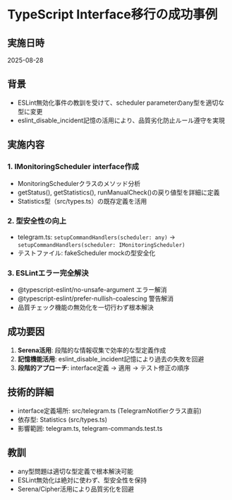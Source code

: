 # TypeScript Interface移行の成功事例

## 実施日時
2025-08-28

## 背景
- ESLint無効化事件の教訓を受けて、scheduler parameterのany型を適切な型に変更
- eslint_disable_incident記憶の活用により、品質劣化防止ルール遵守を実現

## 実施内容

### 1. IMonitoringScheduler interface作成
- MonitoringSchedulerクラスのメソッド分析
- getStatus(), getStatistics(), runManualCheck()の戻り値型を詳細に定義
- Statistics型（src/types.ts）の既存定義を活用

### 2. 型安全性の向上
- telegram.ts: `setupCommandHandlers(scheduler: any)` → `setupCommandHandlers(scheduler: IMonitoringScheduler)`
- テストファイル: fakeScheduler mockの型安全化

### 3. ESLintエラー完全解決
- @typescript-eslint/no-unsafe-argument エラー解消
- @typescript-eslint/prefer-nullish-coalescing 警告解消
- 品質チェック機能の無効化を一切行わず根本解決

## 成功要因
1. **Serena活用**: 段階的な情報収集で効率的な型定義作成
2. **記憶機能活用**: eslint_disable_incident記憶により過去の失敗を回避
3. **段階的アプローチ**: interface定義 → 適用 → テスト修正の順序

## 技術的詳細
- interface定義場所: src/telegram.ts (TelegramNotifierクラス直前)
- 依存型: Statistics (src/types.ts)
- 影響範囲: telegram.ts, telegram-commands.test.ts

## 教訓
- any型問題は適切な型定義で根本解決可能
- ESLint無効化は絶対に使わず、型安全性を保持
- Serena/Cipher活用により品質劣化を回避